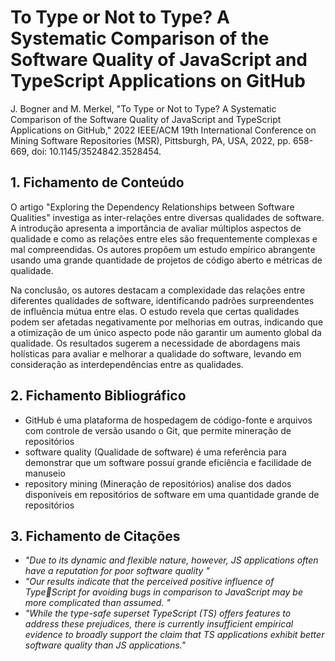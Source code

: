 # To Type or Not to Type? A Systematic Comparison of the Software Quality of JavaScript and TypeScript Applications on GitHub

J. Bogner and M. Merkel, "To Type or Not to Type? A Systematic Comparison of the Software Quality of JavaScript and TypeScript Applications on GitHub," 2022 IEEE/ACM 19th International Conference on Mining Software Repositories (MSR), Pittsburgh, PA, USA, 2022, pp. 658-669, doi: 10.1145/3524842.3528454.

## 1. Fichamento de Conteúdo

O artigo "Exploring the Dependency Relationships between Software Qualities" investiga as inter-relações entre diversas qualidades de software. A introdução apresenta a importância de avaliar múltiplos aspectos de qualidade e como as relações entre eles são frequentemente complexas e mal compreendidas. Os autores propõem um estudo empírico abrangente usando uma grande quantidade de projetos de código aberto e métricas de qualidade.

Na conclusão, os autores destacam a complexidade das relações entre diferentes qualidades de software, identificando padrões surpreendentes de influência mútua entre elas. O estudo revela que certas qualidades podem ser afetadas negativamente por melhorias em outras, indicando que a otimização de um único aspecto pode não garantir um aumento global da qualidade. Os resultados sugerem a necessidade de abordagens mais holísticas para avaliar e melhorar a qualidade do software, levando em consideração as interdependências entre as qualidades.


## 2. Fichamento Bibliográfico 
* GitHub é uma plataforma de hospedagem de código-fonte e arquivos com controle de versão usando o Git, que permite mineração de repositórios
* software quality (Qualidade de software) é uma referência para demonstrar que um software possuí grande eficiência e facilidade de manuseio
* repository mining (Mineração de repositórios) analise dos dados disponíveis em repositórios de software em uma quantidade grande de repositórios
  
## 3. Fichamento de Citações 

* _"Due to its dynamic and flexible nature,
however, JS applications often have a reputation for poor software
quality "_
* _"Our results indicate that the perceived positive influence of TypeScript for avoiding bugs in comparison to JavaScript may be more
complicated than assumed. "_
* _"While the type-safe superset TypeScript (TS) offers features
to address these prejudices, there is currently insufficient empirical
evidence to broadly support the claim that TS applications exhibit
better software quality than JS applications."_
